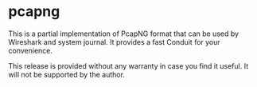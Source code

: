 # pcapng

This is a partial implementation of PcapNG format
that can be used by Wireshark and system journal.
It provides a fast Conduit for your convenience.

This release is provided without any warranty
in case you find it useful.
It will not be supported by the author.
